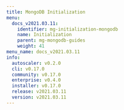 ```yaml
---
title: MongoDB Initialization
menu:
  docs_v2021.03.11:
    identifier: mg-initialization-mongodb
    name: Initialization
    parent: mg-mongodb-guides
    weight: 41
menu_name: docs_v2021.03.11
info:
  autoscaler: v0.2.0
  cli: v0.17.0
  community: v0.17.0
  enterprise: v0.4.0
  installer: v0.17.0
  release: v2021.03.11
  version: v2021.03.11
---
```



